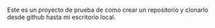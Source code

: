 Este es un proyecto de prueba de como crear un repositorio y clonarlo desde github hasta mi escritorio local.